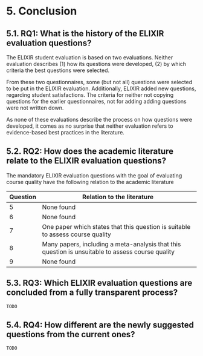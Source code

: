 # 5. Conclusion

## 5.1. RQ1: What is the history of the ELIXIR evaluation questions?

The ELIXIR student evaluation is based on two evaluations.
Neither evaluation describes (1) how its questions were developed,
(2) by which criteria the best questions were
selected.

From these two questionnaires, some (but not all) questions were
selected to be put in the ELIXIR evaluation.
Additionally, ELIXIR added new questions, regarding student
satisfactions.
The criteria for neither not copying questions for the earlier
questionnaires, not for adding adding questions were not written down.

As none of these evaluations describe the process on how questions
were developed, it comes as no surprise that neither
evaluation refers to evidence-based best practices in the literature.

## 5.2. RQ2: How does the academic literature relate to the ELIXIR evaluation questions?

The mandatory ELIXIR evaluation questions with the goal of evaluating
course quality have the following relation to the academic literature

<!-- markdownlint-disable MD013 --><!-- Tables cannot be split up over lines, hence will break 80 characters per line -->

Question|Relation to the literature
--------|-----------------------------------------------------------------------------------------
5       |None found
6       |None found
7       |One paper which states that this question is suitable to assess course quality
8       |Many papers, including a meta-analysis that this question is unsuitable to assess course quality
9       |None found

<!-- markdownlint-enable MD013 -->

<!-- markdownlint-disable MD013 --><!-- Headings cannot be split up over lines, hence will break 80 characters per line -->

## 5.3. RQ3: Which ELIXIR evaluation questions are concluded from a fully transparent process?

<!-- markdownlint-enable MD013 -->

`TODO`

## 5.4. RQ4: How different are the newly suggested questions from the current ones?

`TODO`

